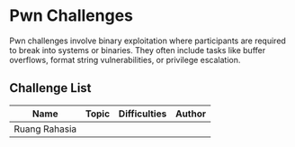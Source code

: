 # Pwn Challenges

Pwn challenges involve binary exploitation where participants are required to break into systems or binaries. They often include tasks like buffer overflows, format string vulnerabilities, or privilege escalation.

## Challenge List

| Name   | Topic           | Difficulties | Author |
|--------|-----------------|--------------|--------|
| Ruang Rahasia | <Shellcode>         | <Easy> | <itoid> |
